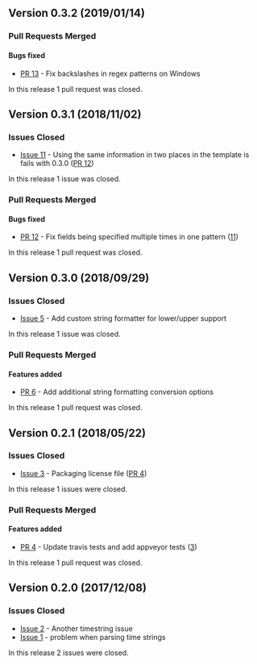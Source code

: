 ## Version 0.3.2 (2019/01/14)


### Pull Requests Merged

#### Bugs fixed

* [PR 13](https://github.com/pytroll/trollsift/pull/13) - Fix backslashes in regex patterns on Windows

In this release 1 pull request was closed.


## Version 0.3.1 (2018/11/02)

### Issues Closed

* [Issue 11](https://github.com/pytroll/trollsift/issues/11) - Using the same information in two places in the template is fails with 0.3.0 ([PR 12](https://github.com/pytroll/trollsift/pull/12))

In this release 1 issue was closed.

### Pull Requests Merged

#### Bugs fixed

* [PR 12](https://github.com/pytroll/trollsift/pull/12) - Fix fields being specified multiple times in one pattern ([11](https://github.com/pytroll/trollsift/issues/11))

In this release 1 pull request was closed.

## Version 0.3.0 (2018/09/29)

### Issues Closed

* [Issue 5](https://github.com/pytroll/trollsift/issues/5) - Add custom string formatter for lower/upper support

In this release 1 issue was closed.

### Pull Requests Merged

#### Features added

* [PR 6](https://github.com/pytroll/trollsift/pull/6) - Add additional string formatting conversion options

In this release 1 pull request was closed.


## Version 0.2.1 (2018/05/22)

### Issues Closed

* [Issue 3](https://github.com/pytroll/trollsift/issues/3) - Packaging license file ([PR 4](https://github.com/pytroll/trollsift/pull/4))

In this release 1 issues were closed.

### Pull Requests Merged

#### Features added

* [PR 4](https://github.com/pytroll/trollsift/pull/4) - Update travis tests and add appveyor tests ([3](https://github.com/pytroll/trollsift/issues/3))

In this release 1 pull request was closed.


## Version 0.2.0 (2017/12/08)

### Issues Closed

* [Issue 2](https://github.com/pytroll/trollsift/issues/2) - Another timestring issue
* [Issue 1](https://github.com/pytroll/trollsift/issues/1) - problem when parsing time strings

In this release 2 issues were closed.

